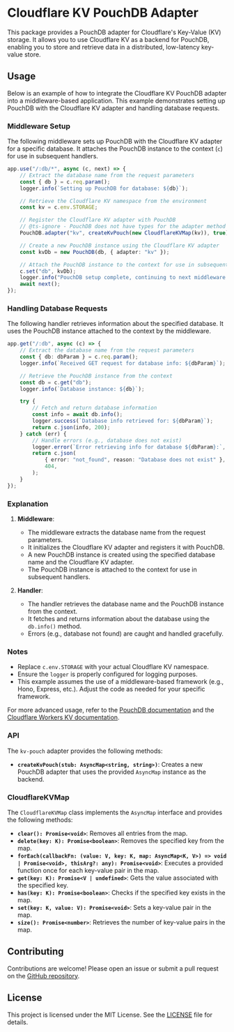 # Cloudflare KV PouchDB Adapter

This package provides a PouchDB adapter for Cloudflare's Key-Value (KV) storage. It allows you to use Cloudflare KV as a backend for PouchDB, enabling you to store and retrieve data in a distributed, low-latency key-value store.

## Usage

Below is an example of how to integrate the Cloudflare KV PouchDB adapter into a middleware-based application. This example demonstrates setting up PouchDB with the Cloudflare KV adapter and handling database requests.

### Middleware Setup

The following middleware sets up PouchDB with the Cloudflare KV adapter for a specific database. It attaches the PouchDB instance to the context (`c`) for use in subsequent handlers.

```typescript
app.use("/:db/*", async (c, next) => {
    // Extract the database name from the request parameters
    const { db } = c.req.param();
    logger.info(`Setting up PouchDB for database: ${db}`);

    // Retrieve the Cloudflare KV namespace from the environment
    const kv = c.env.STORAGE;

    // Register the Cloudflare KV adapter with PouchDB
    // @ts-ignore - PouchDB does not have types for the adapter method
    PouchDB.adapter("kv", createKvPouch(new CloudflareKVMap(kv)), true);

    // Create a new PouchDB instance using the Cloudflare KV adapter
    const kvDb = new PouchDB(db, { adapter: "kv" });

    // Attach the PouchDB instance to the context for use in subsequent handlers
    c.set("db", kvDb);
    logger.info("PouchDB setup complete, continuing to next middleware.");
    await next();
});
```

### Handling Database Requests

The following handler retrieves information about the specified database. It uses the PouchDB instance attached to the context by the middleware.

```typescript
app.get("/:db", async (c) => {
    // Extract the database name from the request parameters
    const { db: dbParam } = c.req.param();
    logger.info(`Received GET request for database info: ${dbParam}`);

    // Retrieve the PouchDB instance from the context
    const db = c.get("db");
    logger.info(`Database instance: ${db}`);

    try {
        // Fetch and return database information
        const info = await db.info();
        logger.success(`Database info retrieved for: ${dbParam}`);
        return c.json(info, 200);
    } catch (err) {
        // Handle errors (e.g., database does not exist)
        logger.error(`Error retrieving info for database ${dbParam}:`, err);
        return c.json(
            { error: "not_found", reason: "Database does not exist" },
            404,
        );
    }
});
```

### Explanation

1. **Middleware**:
   - The middleware extracts the database name from the request parameters.
   - It initializes the Cloudflare KV adapter and registers it with PouchDB.
   - A new PouchDB instance is created using the specified database name and the Cloudflare KV adapter.
   - The PouchDB instance is attached to the context for use in subsequent handlers.

2. **Handler**:
   - The handler retrieves the database name and the PouchDB instance from the context.
   - It fetches and returns information about the database using the `db.info()` method.
   - Errors (e.g., database not found) are caught and handled gracefully.

### Notes

- Replace `c.env.STORAGE` with your actual Cloudflare KV namespace.
- Ensure the `logger` is properly configured for logging purposes.
- This example assumes the use of a middleware-based framework (e.g., Hono, Express, etc.). Adjust the code as needed for your specific framework.

For more advanced usage, refer to the [PouchDB documentation](https://pouchdb.com/) and the [Cloudflare Workers KV documentation](https://developers.cloudflare.com/workers/runtime-apis/kv/).

### API

The `kv-pouch` adapter provides the following methods:

- **`createKvPouch(stub: AsyncMap<string, string>)`**: Creates a new PouchDB adapter that uses the provided `AsyncMap` instance as the backend.

### CloudflareKVMap

The `CloudflareKVMap` class implements the `AsyncMap` interface and provides the following methods:

- **`clear(): Promise<void>`**: Removes all entries from the map.
- **`delete(key: K): Promise<boolean>`**: Removes the specified key from the map.
- **`forEach(callbackFn: (value: V, key: K, map: AsyncMap<K, V>) => void | Promise<void>, thisArg?: any): Promise<void>`**: Executes a provided function once for each key-value pair in the map.
- **`get(key: K): Promise<V | undefined>`**: Gets the value associated with the specified key.
- **`has(key: K): Promise<boolean>`**: Checks if the specified key exists in the map.
- **`set(key: K, value: V): Promise<void>`**: Sets a key-value pair in the map.
- **`size(): Promise<number>`**: Retrieves the number of key-value pairs in the map.

## Contributing

Contributions are welcome! Please open an issue or submit a pull request on the [GitHub repository](https://github.com/your-repo/kv-pouch).

## License

This project is licensed under the MIT License. See the [LICENSE](LICENSE) file for details.
